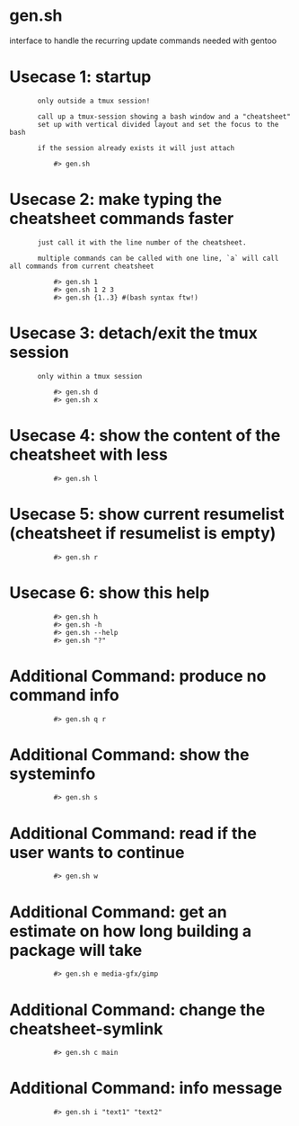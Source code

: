 # gen.sh
interface to handle the recurring update commands needed with gentoo

# Usecase 1: startup
           only outside a tmux session!

           call up a tmux-session showing a bash window and a "cheatsheet"
           set up with vertical divided layout and set the focus to the bash

           if the session already exists it will just attach
```
           #> gen.sh
```

# Usecase 2: make typing the cheatsheet commands faster
           just call it with the line number of the cheatsheet.

           multiple commands can be called with one line, `a` will call all commands from current cheatsheet
```
           #> gen.sh 1
           #> gen.sh 1 2 3
           #> gen.sh {1..3} #(bash syntax ftw!)
```

# Usecase 3: detach/exit the tmux session
           only within a tmux session
```
           #> gen.sh d
           #> gen.sh x
```

# Usecase 4: show the content of the cheatsheet with less
```
           #> gen.sh l
```

# Usecase 5: show current resumelist (cheatsheet if resumelist is empty)
```
           #> gen.sh r
```

# Usecase 6: show this help
```
           #> gen.sh h
           #> gen.sh -h
           #> gen.sh --help
           #> gen.sh "?"
```

# Additional Command: produce no command info
```
           #> gen.sh q r
```

# Additional Command: show the systeminfo
```
           #> gen.sh s
```

# Additional Command: read if the user wants to continue
```
           #> gen.sh w
```

# Additional Command: get an estimate on how long building a package will take
```
           #> gen.sh e media-gfx/gimp
```

# Additional Command: change the cheatsheet-symlink
```
           #> gen.sh c main
```

# Additional Command: info message
```
           #> gen.sh i "text1" "text2"
```
